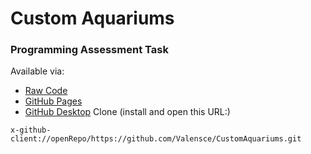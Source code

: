 # Custom Aquariums
### Programming Assessment Task
Available via:
* [Raw Code](https://github.com/Valensce/CustomAquariums/tree/main/docs)
* [GitHub Pages](https://Valensce.github.io/CustomAquariums/)
* [GitHub Desktop](https://desktop.github.com/) Clone (install and open this URL:)
```
x-github-client://openRepo/https://github.com/Valensce/CustomAquariums.git
```
